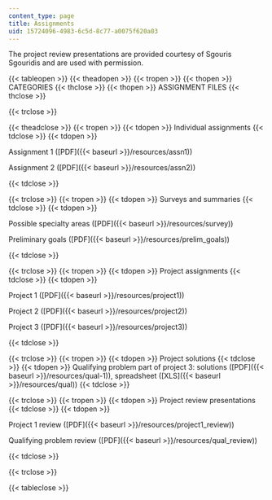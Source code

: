 ```yaml
---
content_type: page
title: Assignments
uid: 15724096-4983-6c5d-8c77-a0075f620a03
---
```


The project review presentations are provided courtesy of Sgouris Sgouridis and are used with permission.

{{< tableopen >}}
{{< theadopen >}}
{{< tropen >}}
{{< thopen >}}
CATEGORIES
{{< thclose >}}
{{< thopen >}}
ASSIGNMENT FILES
{{< thclose >}}

{{< trclose >}}

{{< theadclose >}}
{{< tropen >}}
{{< tdopen >}}
Individual assignments
{{< tdclose >}}
{{< tdopen >}}


Assignment 1 ([PDF]({{< baseurl >}}/resources/assn1))

Assignment 2 ([PDF]({{< baseurl >}}/resources/assn2))


{{< tdclose >}}

{{< trclose >}}
{{< tropen >}}
{{< tdopen >}}
Surveys and summaries
{{< tdclose >}}
{{< tdopen >}}


Possible specialty areas ([PDF]({{< baseurl >}}/resources/survey))

Preliminary goals ([PDF]({{< baseurl >}}/resources/prelim_goals))


{{< tdclose >}}

{{< trclose >}}
{{< tropen >}}
{{< tdopen >}}
Project assignments
{{< tdclose >}}
{{< tdopen >}}


Project 1 ([PDF]({{< baseurl >}}/resources/project1))

Project 2 ([PDF]({{< baseurl >}}/resources/project2))

Project 3 ([PDF]({{< baseurl >}}/resources/project3))


{{< tdclose >}}

{{< trclose >}}
{{< tropen >}}
{{< tdopen >}}
Project solutions
{{< tdclose >}}
{{< tdopen >}}
Qualifying problem part of project 3: solutions ([PDF]({{< baseurl >}}/resources/qual-1)), spreadsheet ([XLS]({{< baseurl >}}/resources/qual))
{{< tdclose >}}

{{< trclose >}}
{{< tropen >}}
{{< tdopen >}}
Project review presentations
{{< tdclose >}}
{{< tdopen >}}


Project 1 review ([PDF]({{< baseurl >}}/resources/project1_review))

Qualifying problem review ([PDF]({{< baseurl >}}/resources/qual_review))


{{< tdclose >}}

{{< trclose >}}

{{< tableclose >}}
